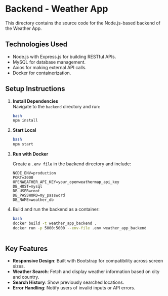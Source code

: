# **Backend - Weather App**

This directory contains the source code for the Node.js-based backend of the Weather App.


## **Technologies Used**
- Node.js with Express.js for building RESTful APIs.
- MySQL for database management.
- Axios for making external API calls.
- Docker for containerization.


## **Setup Instructions**
1. **Install Dependencies**  
   Navigate to the `backend` directory and run:
   ```bash
   bash
   npm install

2. **Start Local**
   ```bash
   bash
   npm start

3. **Run with Docker**
  
   Create a `.env file` in the backend directory and include:

   ```env
   NODE_ENV=production
   PORT=3000
   OPENWEATHER_API_KEY=your_openweathermap_api_key
   DB_HOST=mysql
   DB_USER=root
   DB_PASSWORD=my_password
   DB_NAME=weather_db

 4. Build and run the backend as a container:
     ```bash
    bash
    docker build -t weather_app_backend .
    docker run -p 5000:5000 --env-file .env weather_app_backend
      

## **Key Features**
- **Responsive Design**: Built with Bootstrap for compatibility across screen sizes.
- **Weather Search**: Fetch and display weather information based on city and country.
- **Search History**: Show previously searched locations.
- **Error Handling**: Notify users of invalid inputs or API errors.
